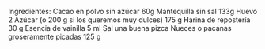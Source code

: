 Ingredientes:
Cacao en polvo sin azúcar 60g
Mantequilla sin sal 133g
Huevo 2
Azúcar (o 200 g si los queremos muy dulces) 175 g
Harina de repostería 30 g
Esencia de vainilla 5 ml
Sal una buena pizca 
Nueces o pacanas groseramente picadas 125 g 